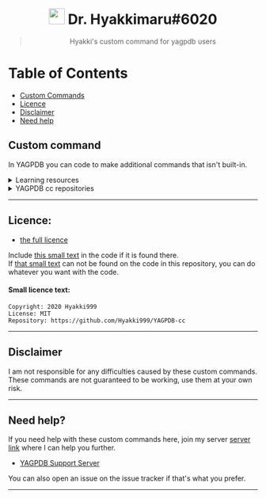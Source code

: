 
<h1 align="center"><img src="https://cdn.discordapp.com/avatars/596956753657069599/f913f1d1943ede689ade2f0cbdee4307.png" height=32px width=32px></img>&nbspDr. Hyakkimaru#6020</h1>

> <p align="center">Hyakki's custom command for yagpdb users</p>

# Table of Contents
- [Custom Commands](#custom-command)
- [Licence](#licence)
- [Disclaimer](#disclaimer)
- [Need help](#need-help?)


## Custom command
In YAGPDB you can code to make additional commands that isn't built-in.

<details><summary>Learning resources</summary>

  - [The custom command interface](https://learn.yagpdb.xyz/the-custom-command-interface)
  - [Learning page](https://learn.yagpdb.xyz/)
  - [Templates](https://docs.yagpdb.xyz/reference/templates)
</details>

<details><summary>YAGPDB cc repositories</summary>

  - [YAGPDB cc's](https://github.com/yagpdb-cc/yagpdb-cc)
  - [wolf's](https://github.com/TheHDCrafter/yagpdb-cc)
  - [Pedro's](https://github.com/Pedro-Pessoa/yagpdb-cc/tree/Tickets/tickets)
  - [DZ](https://github.com/DZ-TM/Yagpdb.xyz)
  - [sponge](https://github.com/Spongerooski/yagpdb-cc)
</details>

---
## Licence:  
 - [the full licence](https://github.com/Hyakki999/YAGPDB-cc/blob/main/LICENSE)

Include [this small text](#small-licence-text) in the code if it is found there.  
If [that small text](#small-licence-text) can not be found on the code in this repository, you can do whatever you want with the code.  

#### Small licence text:
```
Copyright: 2020 Hyakki999
License: MIT
Repository: https://github.com/Hyakki999/YAGPDB-cc
```

---
## Disclaimer

I am not responsible for any difficulties caused by these custom commands. These commands are not guaranteed to be working, use them at your own risk.

---
## Need help?

If you need help with these custom commands here, join my server [server link](https://discord.gg/VGdS5Mg) where I can help you further.

- [YAGPDB Support Server](https://discord.gg/5uVyq2E)

You can also open an issue on the issue tracker if that's what you prefer.

---
